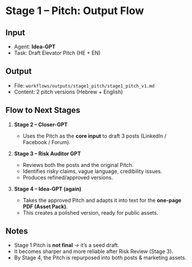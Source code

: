 # Stage 1 – Pitch: Output Flow

## Input
- Agent: **Idea-GPT**
- Task: Draft Elevator Pitch (HE + EN)

## Output
- File: `workflows/outputs/stage1_pitch/stage1_pitch_v1.md`
- Content: 2 pitch versions (Hebrew + English)

## Flow to Next Stages
1. **Stage 2 – Closer-GPT**  
   - Uses the Pitch as the **core input** to draft 3 posts (LinkedIn / Facebook / Forum).

2. **Stage 3 – Risk Auditor GPT**  
   - Reviews both the posts and the original Pitch.  
   - Identifies risky claims, vague language, credibility issues.  
   - Produces refined/approved versions.

3. **Stage 4 – Idea-GPT (again)**  
   - Takes the approved Pitch and adapts it into text for the **one-page PDF (Asset Pack)**.  
   - This creates a polished version, ready for public assets.

## Notes
- Stage 1 Pitch is **not final** → it’s a seed draft.  
- It becomes sharper and more reliable after Risk Review (Stage 3).  
- By Stage 4, the Pitch is repurposed into both posts & marketing assets.

